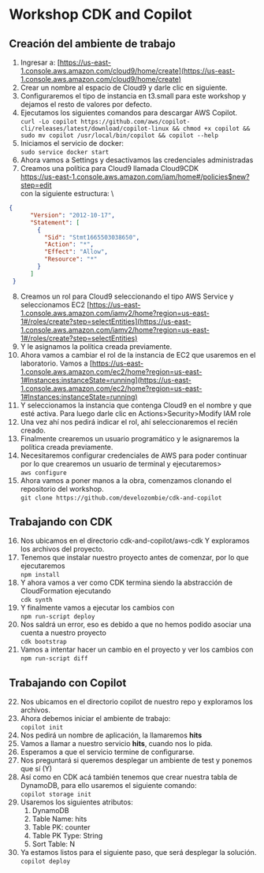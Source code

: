 # Workshop CDK and Copilot


## Creación del ambiente de trabajo



1. Ingresar a: [https://us-east-1.console.aws.amazon.com/cloud9/home/create](https://us-east-1.console.aws.amazon.com/cloud9/home/create)
2. Crear un nombre al espacio de Cloud9 y darle clic en siguiente.
3. Configuraremos el tipo de instancia en t3.small para este workshop y dejamos el resto de valores por defecto.
4. Ejecutamos los siguientes comandos para descargar AWS Copilot. \
`curl -Lo copilot https://github.com/aws/copilot-cli/releases/latest/download/copilot-linux && chmod +x copilot && sudo mv copilot /usr/local/bin/copilot && copilot --help`
5. Iniciamos el servicio de docker: \
`sudo service docker start`
6. Ahora vamos a Settings y desactivamos las credenciales administradas
7. Creamos una política para Cloud9 llamada Cloud9CDK  \
https://us-east-1.console.aws.amazon.com/iam/home#/policies$new?step=edit \
con la siguiente estructura: \
```json
{
      "Version": "2012-10-17",
      "Statement": [
        {
          "Sid": "Stmt1665503038650",
          "Action": "*",
          "Effect": "Allow",
          "Resource": "*"
        }
      ]
 }
```   
8. Creamos un rol para Cloud9 seleccionando el tipo AWS Service y seleccionamos EC2 [https://us-east-1.console.aws.amazon.com/iamv2/home?region=us-east-1#/roles/create?step=selectEntities](https://us-east-1.console.aws.amazon.com/iamv2/home?region=us-east-1#/roles/create?step=selectEntities) 
9. Y le asignamos la política creada previamente.
10. Ahora vamos a cambiar el rol de la instancia de EC2 que usaremos en el laboratorio. Vamos a [https://us-east-1.console.aws.amazon.com/ec2/home?region=us-east-1#Instances:instanceState=running](https://us-east-1.console.aws.amazon.com/ec2/home?region=us-east-1#Instances:instanceState=running) 
11. Y seleccionamos la instancia que contenga Cloud9 en el nombre y que esté activa. Para luego darle clic en Actions>Security>Modify IAM role
12. Una vez ahí nos pedirá indicar el rol, ahí seleccionaremos el recién creado.
13. Finalmente crearemos un usuario programático y le asignaremos la política creada previamente. 
14. Necesitaremos configurar credenciales de AWS para poder continuar por lo que crearemos un usuario de terminal y ejecutaremos> \
`aws configure`
15. Ahora vamos a poner manos a la obra, comenzamos clonando el repositorio del workshop. \
`git clone https://github.com/develozombie/cdk-and-copilot`


## Trabajando con CDK



16. Nos ubicamos en el directorio cdk-and-copilot/aws-cdk Y exploramos los archivos del proyecto.
17. Tenemos que instalar nuestro proyecto antes de comenzar, por lo que ejecutaremos \
`npm install`
18. Y ahora vamos a ver como CDK termina siendo la abstracción de CloudFormation ejecutando \
`cdk synth`
19. Y finalmente vamos a ejecutar los cambios con  \
`npm run-script deploy`
20. Nos saldrá un error, eso es debido a que no hemos podido asociar una cuenta a nuestro proyecto \
`cdk bootstrap`
21. Vamos a intentar hacer un cambio en el proyecto y ver los cambios con \
`npm run-script diff`


## Trabajando con Copilot



22. Nos ubicamos en el directorio copilot de nuestro repo y exploramos los archivos.
23. Ahora debemos iniciar el ambiente de trabajo: \
`copilot init`
24. Nos pedirá un nombre de aplicación, la llamaremos **hits**
25. Vamos a llamar a nuestro servicio **hits**, cuando nos lo pida.
26. Esperamos a que el servicio termine de configurarse.
27. Nos preguntará si queremos desplegar un ambiente de test y ponemos que sí (Y)
28. Así como en CDK acá también tenemos que crear nuestra tabla de DynamoDB, para ello usaremos el siguiente comando: \
`copilot storage init`
29. Usaremos los siguientes atributos:
    1. DynamoDB
    2. Table Name: hits
    3. Table PK: counter
    4. Table PK Type: String
    5. Sort Table: N
30. Ya estamos listos para el siguiente paso, que será desplegar la solución.
`copilot deploy`
